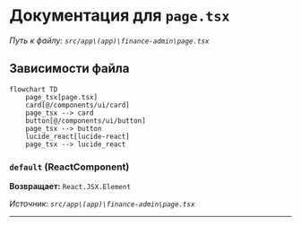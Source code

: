 # Документация для `page.tsx`

*Путь к файлу: `src/app\(app)\finance-admin\page.tsx`*

## Зависимости файла

```mermaid
flowchart TD
    page_tsx[page.tsx]
    card[@/components/ui/card]
    page_tsx --> card
    button[@/components/ui/button]
    page_tsx --> button
    lucide_react[lucide-react]
    page_tsx --> lucide_react
```

### `default` (ReactComponent)

**Возвращает:** `React.JSX.Element`

*Источник: `src/app\(app)\finance-admin\page.tsx`*

---

